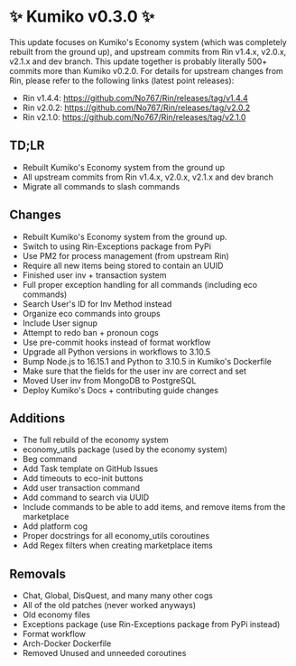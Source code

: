 # ✨ Kumiko v0.3.0 ✨

This update focuses on Kumiko's Economy system (which was completely rebuilt from the ground up), and upstream commits from Rin v1.4.x, v2.0.x, v2.1.x and dev branch. This update together is probably literally 500+ commits more than Kumiko v0.2.0. For details for upstream changes from Rin, please refer to the following links (latest point releases):

- Rin v1.4.4: https://github.com/No767/Rin/releases/tag/v1.4.4
- Rin v2.0.2: https://github.com/No767/Rin/releases/tag/v2.0.2
- Rin v2.1.0: https://github.com/No767/Rin/releases/tag/v2.1.0

## TD;LR

- Rebuilt Kumiko's Economy system from the ground up
- All upstream commits from Rin v1.4.x, v2.0.x, v2.1.x and dev branch
- Migrate all commands to slash commands

## Changes

- Rebuilt Kumiko's Economy system from the ground up.
- Switch to using Rin-Exceptions package from PyPi
- Use PM2 for process management (from upstream Rin)
- Require all new items being stored to contain an UUID
- Finished user inv + transaction system
- Full proper exception handling for all commands (including eco commands)
- Search User's ID for Inv Method instead
- Organize eco commands into groups
- Include User signup
- Attempt to redo ban + pronoun cogs
- Use pre-commit hooks instead of format workflow
- Upgrade all Python versions in workflows to 3.10.5
- Bump Node.js to 16.15.1 and Python to 3.10.5 in Kumiko's Dockerfile
- Make sure that the fields for the user inv are correct and set
- Moved User inv from MongoDB to PostgreSQL
- Deploy Kumiko's Docs + contributing guide changes

## Additions
- The full rebuild of the economy system
- economy_utils package (used by the economy system)
- Beg command
- Add Task template on GitHub Issues
- Add timeouts to eco-init buttons
- Add user transaction command
- Add command to search via UUID
- Include commands to be able to add items, and remove items from the marketplace
- Add platform cog
- Proper docstrings for all economy_utils coroutines
- Add Regex filters when creating marketplace items

## Removals

- Chat, Global, DisQuest, and many many other cogs
- All of the old patches (never worked anyways)
- Old economy files
- Exceptions package (use Rin-Exceptions package from PyPi instead)
- Format workflow
- Arch-Docker Dockerfile
- Removed Unused and unneeded coroutines